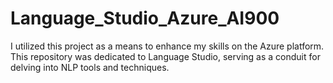 # Language_Studio_Azure_AI900
I utilized this project as a means to enhance my skills on the Azure platform. This repository was dedicated to Language Studio, serving as a conduit for delving into NLP tools and techniques.
